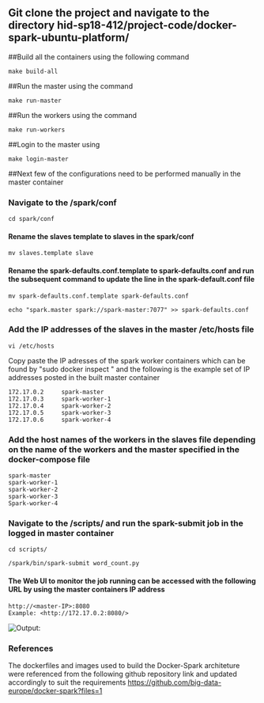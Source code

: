 ## Git clone the project and navigate to the directory hid-sp18-412/project-code/docker-spark-ubuntu-platform/

##Build all the containers using the following command 
	
	make build-all

##Run the master using the command 

	make run-master

##Run the workers using the command 

	make run-workers 

##Login to the master using 

	make login-master

##Next few of the configurations need to be performed manually in the master container 

### Navigate to the /spark/conf
	
	cd spark/conf

#### Rename the slaves template to slaves in the spark/conf  

	mv slaves.template slave 

#### Rename the spark-defaults.conf.template to spark-defaults.conf and run the subsequent command to update the line in the spark-default.conf file

	mv spark-defaults.conf.template spark-defaults.conf

	echo "spark.master spark://spark-master:7077" >> spark-defaults.conf

### Add the IP addresses of the slaves in the master /etc/hosts file 
	
	vi /etc/hosts 

Copy paste the IP adresses of the spark worker containers which can be found by "sudo docker inspect <container-name>" and the following is the example set of IP addresses posted in the built master container 

	172.17.0.2     spark-master
	172.17.0.3     spark-worker-1
	172.17.0.4     spark-worker-2
	172.17.0.5     spark-worker-3
	172.17.0.6     spark-worker-4

### Add the host names of the workers in the slaves file depending on the name of the workers and the master specified in the docker-compose file  

	spark-master
    spark-worker-1
	spark-worker-2
	spark-worker-3
	Spark-worker-4


### Navigate to the /scripts/ and run the spark-submit job in the logged in master container 

	cd scripts/

	/spark/bin/spark-submit word_count.py 

#### The Web UI to monitor the job running can be accessed with the following URL by using the master containers IP address 

	http://<master-IP>:8080
	Example: <http://172.17.0.2:8080/>

![Output:](https://www.dropbox.com/s/flids2li7gmt2je/Docker-Spark-Results.PNG?dl=0)

### References 
The dockerfiles and images used to build the Docker-Spark architeture  
were referenced from the following github repository link and updated accordingly 
to suit the requirements https://github.com/big-data-europe/docker-spark?files=1
